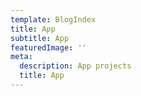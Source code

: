 ```yaml
---
template: BlogIndex
title: App
subtitle: App
featuredImage: ''
meta:
  description: App projects
  title: App
---
```


